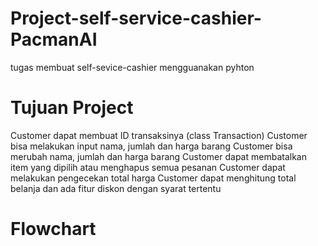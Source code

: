 # Project-self-service-cashier-PacmanAI
tugas membuat self-sevice-cashier mengguanakan pyhton
# Tujuan Project
Customer dapat membuat ID transaksinya (class Transaction)
Customer bisa melakukan input nama, jumlah dan harga barang
Customer bisa merubah nama, jumlah dan harga barang
Customer dapat membatalkan  item yang dipilih atau menghapus semua pesanan 
Customer dapat melakukan pengecekan total harga
Customer dapat menghitung total belanja dan ada fitur diskon dengan syarat tertentu
# Flowchart
